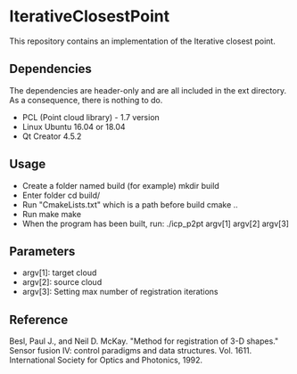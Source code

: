# IterativeClosestPoint #

This repository contains an implementation of the Iterative closest point. 

## Dependencies ##

The dependencies are header-only and are all included in the ext directory. As a consequence, there is nothing to do.

* PCL (Point cloud library) - 1.7 version
* Linux Ubuntu 16.04 or 18.04
* Qt Creator 4.5.2

## Usage ##

* Create a folder named build (for example)
mkdir build
* Enter folder
cd build/
* Run "CmakeLists.txt" which is a path before build
cmake ..
* Run make
make
* When the program has been built, run: 
./icp_p2pt argv[1] argv[2] argv[3]

## Parameters ##
* argv[1]: target cloud
* argv[2]: source cloud
* argv[3]: Setting max number of registration iterations
## Reference ##

Besl, Paul J., and Neil D. McKay. "Method for registration of 3-D shapes." 
Sensor fusion IV: control paradigms and data structures. Vol. 1611. International Society for Optics and Photonics, 1992.
